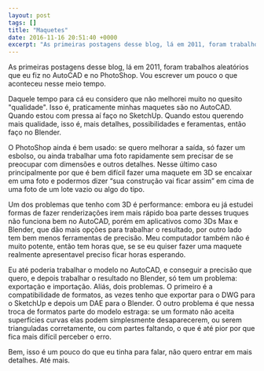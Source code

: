```yaml
---
layout: post
tags: []
title: "Maquetes"
date: 2016-11-16 20:51:40 +0000
excerpt: "As primeiras postagens desse blog, lá em 2011, foram trabalhos aleatórios que eu fiz no AutoCAD e no PhotoShop. Vou escrever um pouco o que..."
---
```


As primeiras postagens desse blog, lá em 2011, foram trabalhos aleatórios que eu fiz no AutoCAD e no PhotoShop. Vou escrever um pouco o que aconteceu nesse meio tempo.

Daquele tempo para cá eu considero que não melhorei muito no quesito "qualidade". Isso é, praticamente minhas maquetes são no AutoCAD. Quando estou com pressa aí faço no SketchUp. Quando estou querendo mais qualidade, isso é, mais detalhes, possibilidades e feramentas, então faço no Blender.

O PhotoShop ainda é bem usado: se quero melhorar a saída, só fazer um esbolso, ou ainda trabalhar uma foto rapidamente sem precisar de se preocupar com dimensões e outros detalhes. Nesse último caso principalmente por que é bem difícil fazer uma maquete em 3D se encaixar em uma foto e podermos dizer “sua construção vai ficar assim” em cima de uma foto de um lote vazio ou algo do tipo.

Um dos problemas que tenho com 3D é performance: embora eu já estudei formas de fazer renderizações irem mais rápido boa parte desses truques não funciona bem no AutoCAD, porém em aplicativos como 3Ds Max e Blender, que dão mais opções para trabalhar o resultado, por outro lado tem bem menos ferramentas de precisão. Meu computador também não é muito potente, então tem horas que, se se eu quiser fazer uma maquete realmente apresentavel preciso ficar horas esperando.

Eu até poderia trabalhar o modelo no AutoCAD, e conseguir a precisão que quero, e depois trabalhar o resultado no Blender, só tem um problema: exportação e importação. Aliás, dois problemas. O primeiro é a compatibilidade de formatos, as vezes tenho que exportar para o DWG para o SketchUp e depois um DAE para o Blender. O outro problema é que nessa troca de formatos parte do modelo estraga: se um formato não aceita superfícies curvas elas podem simplesmente desaparecerem, ou serem trianguladas corretamente, ou com partes faltando, o que é até pior por que fica mais difícil perceber o erro.

Bem, isso é um pouco do que eu tinha para falar, não quero entrar em mais detalhes. Até mais.